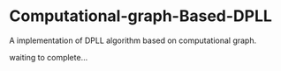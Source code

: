 # Computational-graph-Based-DPLL

A implementation of DPLL algorithm based on computational graph.

waiting to complete...

